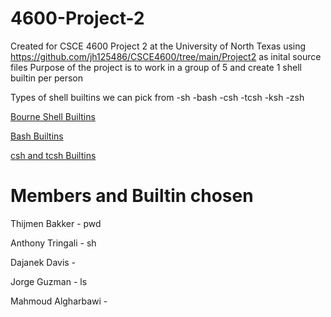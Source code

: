 # 4600-Project-2
Created for CSCE 4600 Project 2 at the University of North Texas using https://github.com/jh125486/CSCE4600/tree/main/Project2 as inital source files Purpose of the project is to work in a group of 5 and create 1 shell builtin per person

Types of shell builtins we can pick from -sh -bash -csh -tcsh -ksh -zsh

[Bourne Shell Builtins](https://www.gnu.org/software/bash/manual/html_node/Bourne-Shell-Builtins.html)

[Bash Builtins](https://www.gnu.org/software/bash/manual/html_node/Bash-Builtins.html)

[csh and tcsh Builtins](https://docstore.mik.ua/orelly/linux/lnut/ch08_09.htm)


# Members and Builtin chosen

Thijmen Bakker - pwd

Anthony Tringali - sh

Dajanek Davis -

Jorge Guzman - ls

Mahmoud Algharbawi -

